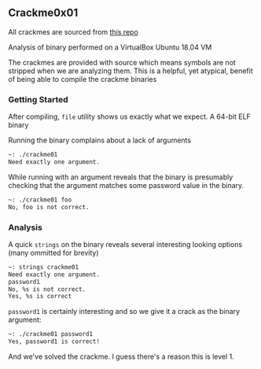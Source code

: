 ## Crackme0x01

All crackmes are sourced from [this repo](https://github.com/leotindall/crackmes)

Analysis of binary performed on a VirtualBox Ubuntu 18.04 VM

The crackmes are provided with source which means symbols are not stripped when we are analyzing them. This is a helpful, yet atypical, benefit of being able to compile the crackme binaries

### Getting Started ###

After compiling, `file` utility shows us exactly what we expect. A 64-bit ELF binary

Running the binary complains about a lack of arguments

```bash
~: ./crackme01
Need exactly one argument.
```

While running with an argument reveals that the binary is presumably checking that the argument matches some password value in the binary.

```bash
~: ./crackme01 foo
No, foo is not correct.
```

### Analysis ###

A quick `strings` on the binary reveals several interesting looking options (many ommitted for brevity)

```bash
~: strings crackme01
Need exactly one argument.
password1
No, %s is not correct.
Yes, %s is correct
```

`password1` is certainly interesting and so we give it a crack as the binary argument:

```bash
~: ./crackme01 password1
Yes, password1 is correct!
```

And we've solved the crackme. I guess there's a reason this is level 1.
